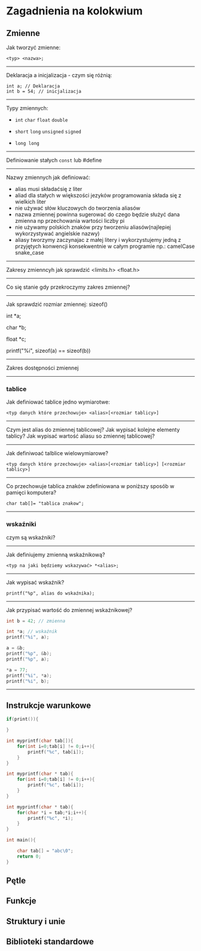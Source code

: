# Zagadnienia na kolokwium

## Zmienne

Jak tworzyć zmienne:

`<typ> <nazwa>;`

<hr>

Deklaracja a inicjalizacja - czym się różnią:

```
int a; // Deklaracja
int b = 54; // inicjalizacja
```

<hr>

Typy zmiennych:

- `int` `char` `float` `double` 

- `short` `long` `unsigned` `signed`

- `long long`

<hr>

Definiowanie stałych `const` lub #define

<hr>

Nazwy zmiennych jak definiować:
 - alias musi składaćsię z liter
 - aliad dla stałych w większości jezyków programowania składa się z wielkich liter
- nie używać słów kluczowych do tworzenia aliasów
- nazwa zmiennej powinna sugerować do czego będzie służyć dana zmienna np przechowania wartości liczby pi
- nie używamy polskich znaków przy tworzeniu aliasów(najlepiej wykorzystywać angielskie nazwy)
- aliasy tworzymy zaczynajac z małej litery i wykorzystujemy jedną z przyjętych konwencji konsekwentnie w całym programie np.: camelCase snake_case

<hr>

Zakresy zmienncyh jak sprawdzić <limits.h> <float.h>

<hr>

Co się stanie gdy przekroczymy zakres zmiennej?

<hr>

Jak sprawdzić rozmiar zmiennej: sizeof()

int *a;

char *b;

float *c;

printf("%i", sizeof(a) == sizeof(b))

<hr>

Zakres dostępności zmiennej

<hr>

### tablice

Jak definiować tablice jedno wymiarotwe:

`<typ danych które przechowuje> <alias>[<rozmiar tablicy>]`
<hr>
Czym jest alias do zmiennej tablicowej? Jak wypisać kolejne elementy tablicy? Jak wypisać wartość aliasu so zmiennej tablicowej?

<hr>

Jak definiwoać talblice wielowymiarowe?

`<typ danych które przechowuje> <alias>[<rozmiar tablicy>] [<rozmiar tablicy>]`

<hr>

Co przechowuje tablica znaków zdefiniowana w poniższy sposób w pamięci komputera?

`char tab[]= "tablica znakow";`

<hr>

### wskaźniki

czym są wskaźniki?

<hr>

Jak definiujemy zmienną wskaźnikową?

`<typ na jaki będziemy wskazywać> *<alias>;`

<hr>

Jak wypisać wskaźnik?

`printf("%p", alias do wskaźnika);`

<hr>

Jak przypisać wartość do zmiennej wskaźnikowej?

```c
int b = 42; // zmienna

int *a; // wskaźnik
printf("%i", a);

a = &b;
printf("%p", &b);
printf("%p", a);

*a = 77;
printf("%i", *a);
printf("%i", b);
```

<hr>

## Instrukcje warunkowe

```c
if(print()){

}
```



```c
int myprintf(char tab[]){
    for(int i=0;tab[i] != 0;i++){
        printf("%c", tab[i]);
    }
}

int myprintf(char * tab){
    for(int i=0;tab[i] != 0;i++){
        printf("%c", tab[i]);
    }
}

int myprintf(char * tab){
    for(char *i = tab;*i;i++){
        printf("%c", *i);
    }
}

int main(){

    char tab[] = "abc\0";
    return 0;
}
```


## Pętle

## Funkcje

## Struktury i unie

## Biblioteki standardowe